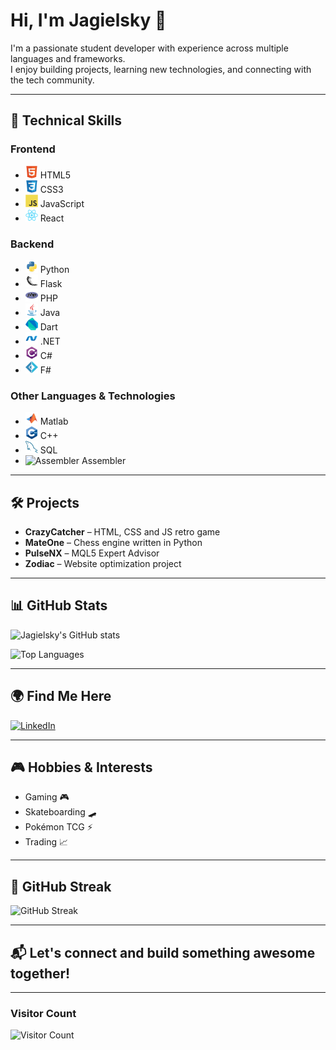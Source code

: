 # Hi, I'm Jagielsky 👋

I'm a passionate student developer with experience across multiple languages and frameworks.  
I enjoy building projects, learning new technologies, and connecting with the tech community.

---

## 🚀 Technical Skills

### Frontend
- <img src="https://raw.githubusercontent.com/devicons/devicon/master/icons/html5/html5-original.svg" alt="HTML5" width="20" height="20" /> HTML5  
- <img src="https://raw.githubusercontent.com/devicons/devicon/master/icons/css3/css3-original.svg" alt="CSS3" width="20" height="20" /> CSS3  
- <img src="https://raw.githubusercontent.com/devicons/devicon/master/icons/javascript/javascript-original.svg" alt="JavaScript" width="20" height="20" /> JavaScript  
- <img src="https://raw.githubusercontent.com/devicons/devicon/master/icons/react/react-original.svg" alt="React" width="20" height="20" /> React

### Backend
- <img src="https://raw.githubusercontent.com/devicons/devicon/master/icons/python/python-original.svg" alt="Python" width="20" height="20" /> Python  
- <img src="https://raw.githubusercontent.com/devicons/devicon/master/icons/flask/flask-original.svg" alt="Flask" width="20" height="20" /> Flask  
- <img src="https://raw.githubusercontent.com/devicons/devicon/master/icons/php/php-original.svg" alt="PHP" width="20" height="20" /> PHP  
- <img src="https://raw.githubusercontent.com/devicons/devicon/master/icons/java/java-original.svg" alt="Java" width="20" height="20" /> Java  
- <img src="https://raw.githubusercontent.com/devicons/devicon/master/icons/dart/dart-original.svg" alt="Dart" width="20" height="20" /> Dart  
- <img src="https://raw.githubusercontent.com/devicons/devicon/master/icons/dot-net/dot-net-original.svg" alt=".NET" width="20" height="20" /> .NET  
- <img src="https://raw.githubusercontent.com/devicons/devicon/master/icons/csharp/csharp-original.svg" alt="C#" width="20" height="20" /> C#  
- <img src="https://raw.githubusercontent.com/devicons/devicon/master/icons/fsharp/fsharp-original.svg" alt="F#" width="20" height="20" /> F#

### Other Languages & Technologies
- <img src="https://raw.githubusercontent.com/devicons/devicon/master/icons/matlab/matlab-original.svg" alt="Matlab" width="20" height="20" /> Matlab  
- <img src="https://raw.githubusercontent.com/devicons/devicon/master/icons/cplusplus/cplusplus-original.svg" alt="C++" width="20" height="20" /> C++  
- <img src="https://raw.githubusercontent.com/devicons/devicon/master/icons/mysql/mysql-original.svg" alt="SQL" width="20" height="20" /> SQL  
- <img src="https://cdn.jsdelivr.net/gh/devicons/devicon/icons/assembly/assembly-original.svg" alt="Assembler" width="20" height="20" /> Assembler

---

## 🛠️ Projects

- **CrazyCatcher** – HTML, CSS and JS retro game  
- **MateOne** – Chess engine written in Python  
- **PulseNX** – MQL5 Expert Advisor  
- **Zodiac** – Website optimization project  

---

## 📊 GitHub Stats

![Jagielsky's GitHub stats](https://github-readme-stats.vercel.app/api?username=jagielsky&show_icons=true&theme=radical)

![Top Languages](https://github-readme-stats.vercel.app/api/top-langs/?username=jagielsky&layout=compact&theme=radical)

---

## 🌍 Find Me Here

[![LinkedIn](https://img.shields.io/badge/LinkedIn-%230077B5.svg?style=for-the-badge&logo=linkedin&logoColor=white)](https://www.linkedin.com/in/jagielsky/)

---

## 🎮 Hobbies & Interests

- Gaming 🎮  
- Skateboarding 🛹  
- Pokémon TCG ⚡  
- Trading 📈  

---

## 📅 GitHub Streak

![GitHub Streak](https://github-readme-streak-stats.herokuapp.com/?user=jagielsky&theme=radical)

---

## 📬 Let's connect and build something awesome together!

---

### Visitor Count

![Visitor Count](https://profile-counter.glitch.me/jagielsky/count.svg)

